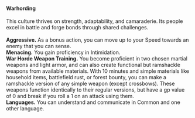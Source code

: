 #### Warhording

This culture thrives on strength, adaptability, and camaraderie.
Its people excel in battle and forge bonds through shared challenges.
\
\
**Aggressive.**
As a bonus action, you can move up to your Speed towards an enemy that you can sense.
\
**Menacing.**
You gain proficiency in Intimidation.
\
**War Horde Weapon Training.**
You become proficient in two chosen martial weapons and light armor, and can also create functional but ramshackle weapons from available materials.
With 10 minutes and simple materials like household items, battlefield rust, or forest bounty, you can make a ramshackle version of any simple weapon (except crossbows).
These weapons function identically to their regular versions, but have a gp value of 0 and break if you roll a 1 on an attack using them.
\
**Languages.**
You can understand and communicate in Common and one other language.
